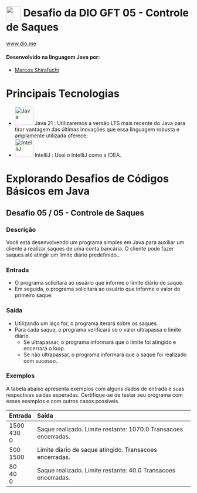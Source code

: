 # <img align="center" width="40px" src="https://hermes.digitalinnovation.one/assets/diome/logo-minimized.png"> Desafio da DIO GFT 05 - Controle de Saques
www.dio.me


#### Desenvolvido na linguagem Java por:
- [Marcos Shirafuchi](https://github.com/marcosfshirafuchi)

# Principais Tecnologias

- <img width="50px" src="https://cdn.jsdelivr.net/gh/devicons/devicon@latest/icons/java/java-original-wordmark.svg" title = "Java" /> Java 21 : Utilizaremos a versão LTS mais recente do Java para tirar vantagem das últimas inovações que essa linguagem robusta e amplamente utilizada oferece;
- <img width="50px" src="https://cdn.jsdelivr.net/gh/devicons/devicon@latest/icons/intellij/intellij-original.svg" title = "IntelliJ" /> IntelliJ : Usei o IntelliJ como a IDEA.

# Explorando Desafios de Códigos Básicos em Java
## Desafio 05 / 05 -  Controle de Saques
### Descrição
Você está desenvolvendo um programa simples em Java para auxiliar um cliente a realizar saques de uma conta bancária. O cliente pode fazer saques até atingir um limite diário predefinido..

### Entrada
* O programa solicitará ao usuário que informe o limite diário de saque.
* Em seguida, o programa solicitará ao usuário que informe o valor do primeiro saque.



### Saída
* Utilizando um laço for, o programa iterará sobre os saques.
* Para cada saque, o programa verificará se o valor ultrapassa o limite diário.
  * Se ultrapassar, o programa informará que o limite foi atingido e encerrará o loop.
  * Se não ultrapassar, o programa informará que o saque foi realizado com sucesso.



### Exemplos

A tabela abaixo apresenta exemplos com alguns dados de entrada e suas respectivas saídas esperadas. Certifique-se de testar seu programa com esses exemplos e com outros casos possíveis.



<table>
  <thead>
    <tr align="left">
      <th>Entrada</th>
      <th>Saída</th>
    </tr>
  </thead>
  <tbody align="left">
    <tr>
      <td>
        1500<br>
        430<br>
          0  
      </td>
      <td>Saque realizado. Limite restante: 1070.0
Transacoes encerradas.
      </td>
    </tr>
    <tr>
      <td>
        500<br>
        1500
      </td>
      <td>Limite diario de saque atingido. Transacoes encerradas.</td>
    </tr>
    <tr>
      <td>
       80<br>
        40<br>
        0
      </td>
      <td>Saque realizado. Limite restante: 40.0
Transacoes encerradas.</td>   
    </tr>
  </tbody>
  <tfoot></tfoot>
</table>


